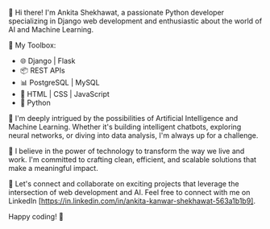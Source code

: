👋 Hi there! I'm Ankita Shekhawat, a passionate Python developer specializing in Django web development and enthusiastic about the world of AI and Machine Learning.

🔧 My Toolbox:
- 🌐 Django | Flask
- 📦 REST APIs
- 📊 PostgreSQL | MySQL
- 🎨 HTML | CSS | JavaScript
- 🐍 Python

🤖 I'm deeply intrigued by the possibilities of Artificial Intelligence and Machine Learning. Whether it's building intelligent chatbots, exploring neural networks, or diving into data analysis, I'm always up for a challenge.

🚀 I believe in the power of technology to transform the way we live and work. I'm committed to crafting clean, efficient, and scalable solutions that make a meaningful impact.

‎‍💼 Let's connect and collaborate on exciting projects that leverage the intersection of web development and AI. Feel free to connect with me on LinkedIn [https://in.linkedin.com/in/ankita-kanwar-shekhawat-563a1b1b9].

Happy coding! 🌱
